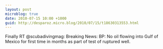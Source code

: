 ```yaml
---
layout: post
microblog: true
date: 2010-07-15 10:00 +1000
guid: http://desparoz.micro.blog/2010/07/15/t18630313553.html
---
```

Finally RT @scubadivingmag: Breaking News: BP: No oil flowing into Gulf of Mexico for first time in months as part of test of ruptured well.
